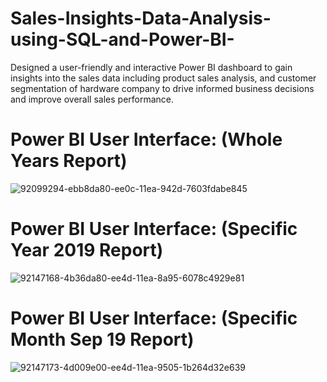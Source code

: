 # Sales-Insights-Data-Analysis-using-SQL-and-Power-BI-

Designed a user-friendly and interactive Power BI dashboard to gain insights into the sales data including product sales analysis, and customer segmentation of hardware company to drive informed business decisions and improve overall sales performance. 


# Power BI User Interface: (Whole Years Report)


![92099294-ebb8da80-ee0c-11ea-942d-7603fdabe845](https://user-images.githubusercontent.com/68578215/215955977-7ac1cc96-3b3b-418d-af64-ddc08d8c5c63.png)


# Power BI User Interface: (Specific Year 2019 Report)

![92147168-4b36da80-ee4d-11ea-8a95-6078c4929e81](https://user-images.githubusercontent.com/68578215/215955975-63649d88-ea08-46b9-908b-18ebbf7ee2e0.png)

# Power BI User Interface: (Specific Month Sep 19 Report)

![92147173-4d009e00-ee4d-11ea-9505-1b264d32e639](https://user-images.githubusercontent.com/68578215/215955970-115891ac-0c3d-4c21-92f3-a4de2bca03ce.png)
